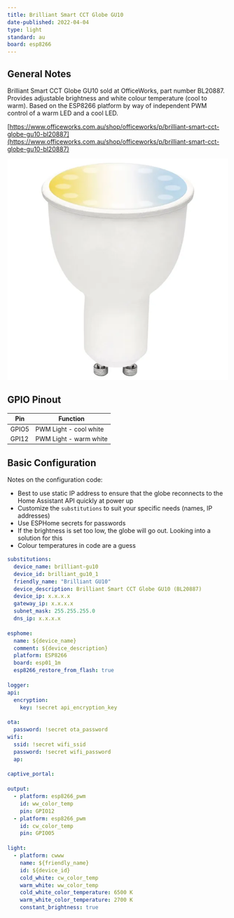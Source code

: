 ```yaml
---
title: Brilliant Smart CCT Globe GU10
date-published: 2022-04-04
type: light
standard: au
board: esp8266
---
```


## General Notes

Brilliant Smart CCT Globe GU10 sold at OfficeWorks, part number BL20887. Provides adjustable brightness and white colour temperature (cool to warm). Based on the ESP8266 platform by way of independent PWM control of a warm LED and a cool LED.

[https://www.officeworks.com.au/shop/officeworks/p/brilliant-smart-cct-globe-gu10-bl20887](https://www.officeworks.com.au/shop/officeworks/p/brilliant-smart-cct-globe-gu10-bl20887)

![Brilliant Smart CCT Globe GU10](BL20887.png "Brilliant Smart CCT Globe GU10")

## GPIO Pinout

| Pin     | Function                           |
|---------|------------------------------------|
| GPIO5   | PWM Light - cool white             |
| GPI12   | PWM Light - warm white             |

## Basic Configuration

Notes on the configuration code:

- Best to use static IP address to ensure that the globe reconnects to the Home Assistant API quickly at power up
- Customize the `substitutions` to suit your specific needs (names, IP addresses)
- Use ESPHome secrets for passwords
- If the brightness is set too low, the globe will go out. Looking into a solution for this
- Colour temperatures in code are a guess

```yaml
substitutions:
  device_name: brilliant-gu10
  device_id: brilliant_gu10_1
  friendly_name: "Brilliant GU10"
  device_description: Brilliant Smart CCT Globe GU10 (BL20887)
  device_ip: x.x.x.x
  gateway_ip: x.x.x.x
  subnet_mask: 255.255.255.0
  dns_ip: x.x.x.x

esphome:
  name: ${device_name}
  comment: ${device_description}
  platform: ESP8266
  board: esp01_1m
  esp8266_restore_from_flash: true

logger:
api:
  encryption:
    key: !secret api_encryption_key

ota:
  password: !secret ota_password
wifi:
  ssid: !secret wifi_ssid
  password: !secret wifi_password
  ap:

captive_portal:

output:
  - platform: esp8266_pwm
    id: ww_color_temp
    pin: GPIO12
  - platform: esp8266_pwm
    id: cw_color_temp
    pin: GPIO05

light:
  - platform: cwww
    name: ${friendly_name}
    id: ${device_id}
    cold_white: cw_color_temp
    warm_white: ww_color_temp
    cold_white_color_temperature: 6500 K
    warm_white_color_temperature: 2700 K
    constant_brightness: true
```
